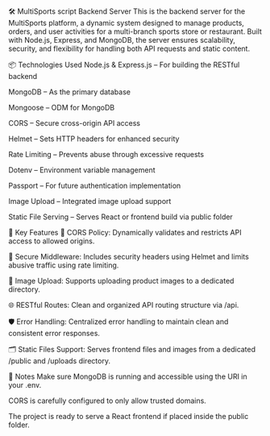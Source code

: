 🛠️ MultiSports script Backend Server
This is the backend server for the MultiSports platform, a dynamic system designed to manage products, orders, and user activities for a multi-branch sports store or restaurant. Built with Node.js, Express, and MongoDB, the server ensures scalability, security, and flexibility for handling both API requests and static content.

📦 Technologies Used
Node.js & Express.js – For building the RESTful backend

MongoDB – As the primary database

Mongoose – ODM for MongoDB

CORS – Secure cross-origin API access

Helmet – Sets HTTP headers for enhanced security

Rate Limiting – Prevents abuse through excessive requests

Dotenv – Environment variable management

Passport – For future authentication implementation

Image Upload – Integrated image upload support

Static File Serving – Serves React or frontend build via public folder


🚀 Key Features
🔐 CORS Policy: Dynamically validates and restricts API access to allowed origins.

🧠 Secure Middleware: Includes security headers using Helmet and limits abusive traffic using rate limiting.

📸 Image Upload: Supports uploading product images to a dedicated directory.

🌐 RESTful Routes: Clean and organized API routing structure via /api.

🛡 Error Handling: Centralized error handling to maintain clean and consistent error responses.

🗂 Static Files Support: Serves frontend files and images from a dedicated /public and /uploads directory.

📌 Notes
Make sure MongoDB is running and accessible using the URI in your .env.

CORS is carefully configured to only allow trusted domains.

The project is ready to serve a React frontend if placed inside the public folder.

